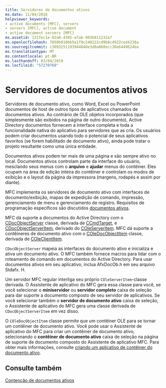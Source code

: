 ```yaml
---
title: Servidores de documentos ativos
ms.date: 11/04/2016
helpviewer_keywords:
- active documents [MFC], servers
- servers [MFC], active document
- active document servers [MFC]
ms.assetid: 131fec1e-02a0-4305-a7ab-903b911232a7
ms.openlocfilehash: 7050b810bb5e1f0c240222cd9b8c4922ced4238a
ms.sourcegitcommit: c3093251193944840e3d0a068ecc30e6449624ba
ms.translationtype: MT
ms.contentlocale: pt-BR
ms.lasthandoff: 03/04/2019
ms.locfileid: "57270768"
---
```

# <a name="active-document-servers"></a>Servidores de documentos ativos

Servidores de documento ativo, como Word, Excel ou PowerPoint documentos de host de outros tipos de aplicativos chamados de documentos ativos. Ao contrário de OLE objetos incorporados (que simplesmente são exibidos na página de outro documento), Active Directory documentos fornecem a interface completa e toda a funcionalidade nativa do aplicativo para servidores que as cria. Os usuários podem criar documentos usando todo o potencial de seus aplicativos favoritos (se forem habilitado de documento ativo), ainda pode tratar o projeto resultante como uma única entidade.

Documentos ativos podem ter mais de uma página e são sempre ativo no local. Documentos ativos controlam parte da interface do usuário, mesclando seus menus com o **arquivo** e **ajudar** menus do contêiner. Eles ocupam na área de edição inteira do contêiner e controlam os modos de exibição e o layout da página da impressora (margens, rodapés e assim por diante).

MFC implementa os servidores de documento ativo com interfaces de documento/exibição, mapas de expedição de comando, impressão, gerenciamento de menu e gerenciamento de registro. Requisitos de programação específicos são discutidos [documentos ativos](../mfc/active-documents.md).

MFC dá suporte a documentos do Active Directory com o [CDocObjectServer](../mfc/reference/cdocobjectserver-class.md) classe, derivada de [CCmdTarget](../mfc/reference/ccmdtarget-class.md), e [CDocObjectServerItem](../mfc/reference/cdocobjectserveritem-class.md), derivado do [ COleServerItem](../mfc/reference/coleserveritem-class.md). MFC dá suporte a contêineres de documento ativo com o [COleDocObjectItem](../mfc/reference/coledocobjectitem-class.md) classe, derivada de [COleClientItem](../mfc/reference/coleclientitem-class.md).

`CDocObjectServer` mapeia as interfaces do documento ativo e inicializa e ativa um documento ativo. O MFC também fornece macros para lidar com o roteamento de comando em documentos do Active Directory. Para usar documentos ativos em seu aplicativo, inclua AfxDocOb.h em seu arquivo Stdafx. H.

Um servidor MFC regular interliga seu próprio `COleServerItem`-classe derivada. O Assistente de aplicativo do MFC gera essa classe para você, se você selecionar o **miniservidor** ou **servidor completo** caixa de seleção para dar suporte a documento composto de seu servidor de aplicativos. Se você selecionar também o **servidor de documento ativo** caixa de seleção, o Assistente de aplicativo do MFC gera uma classe derivada de `CDocObjectServerItem` em vez disso.

O `COleDocObjectItem` classe permite que um contêiner OLE para se tornar um contêiner de documento ativo. Você pode usar o Assistente de aplicativo do MFC para criar um contêiner de documento ativo, selecionando o **contêiner de documento ativo** caixa de seleção na página de suporte de documento composto do Assistente de aplicativo MFC. Para obter mais informações, consulte [criando um aplicativo de contêiner do documento ativo](../mfc/creating-an-active-document-container-application.md).

## <a name="see-also"></a>Consulte também

[Contenção de documentos ativos](../mfc/active-document-containment.md)
